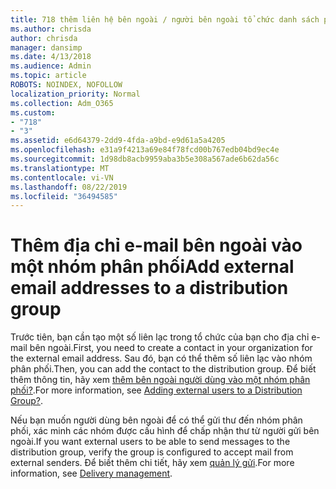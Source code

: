 ```yaml
---
title: 718 thêm liên hệ bên ngoài / người bên ngoài tổ chức danh sách phân phối
ms.author: chrisda
author: chrisda
manager: dansimp
ms.date: 4/13/2018
ms.audience: Admin
ms.topic: article
ROBOTS: NOINDEX, NOFOLLOW
localization_priority: Normal
ms.collection: Adm_O365
ms.custom:
- "718"
- "3"
ms.assetid: e6d64379-2dd9-4fda-a9bd-e9d61a5a4205
ms.openlocfilehash: e31a9f4213a69e84f78fcd00b767edb04bd9ec4e
ms.sourcegitcommit: 1d98db8acb9959aba3b5e308a567ade6b62da56c
ms.translationtype: MT
ms.contentlocale: vi-VN
ms.lasthandoff: 08/22/2019
ms.locfileid: "36494585"
---
```

# <a name="add-external-email-addresses-to-a-distribution-group"></a><span data-ttu-id="cc2d6-102">Thêm địa chỉ e-mail bên ngoài vào một nhóm phân phối</span><span class="sxs-lookup"><span data-stu-id="cc2d6-102">Add external email addresses to a distribution group</span></span>

<span data-ttu-id="cc2d6-103">Trước tiên, bạn cần tạo một số liên lạc trong tổ chức của bạn cho địa chỉ e-mail bên ngoài.</span><span class="sxs-lookup"><span data-stu-id="cc2d6-103">First, you need to create a contact in your organization for the external email address.</span></span> <span data-ttu-id="cc2d6-104">Sau đó, bạn có thể thêm số liên lạc vào nhóm phân phối.</span><span class="sxs-lookup"><span data-stu-id="cc2d6-104">Then, you can add the contact to the distribution group.</span></span> <span data-ttu-id="cc2d6-105">Để biết thêm thông tin, hãy xem [thêm bên ngoài người dùng vào một nhóm phân phối?](https://support.office.com/client/caa0f310-0bb7-48e3-8ad2-cb358b53bbba).</span><span class="sxs-lookup"><span data-stu-id="cc2d6-105">For more information, see [Adding external users to a Distribution Group?](https://support.office.com/client/caa0f310-0bb7-48e3-8ad2-cb358b53bbba).</span></span>

<span data-ttu-id="cc2d6-106">Nếu bạn muốn người dùng bên ngoài để có thể gửi thư đến nhóm phân phối, xác minh các nhóm được cấu hình để chấp nhận thư từ người gửi bên ngoài.</span><span class="sxs-lookup"><span data-stu-id="cc2d6-106">If you want external users to be able to send messages to the distribution group, verify the group is configured to accept mail from external senders.</span></span> <span data-ttu-id="cc2d6-107">Để biết thêm chi tiết, hãy xem [quản lý gửi](https://technet.microsoft.com/library/bb124513.aspx#deliverymanagement).</span><span class="sxs-lookup"><span data-stu-id="cc2d6-107">For more information, see [Delivery management](https://technet.microsoft.com/library/bb124513.aspx#deliverymanagement).</span></span>

